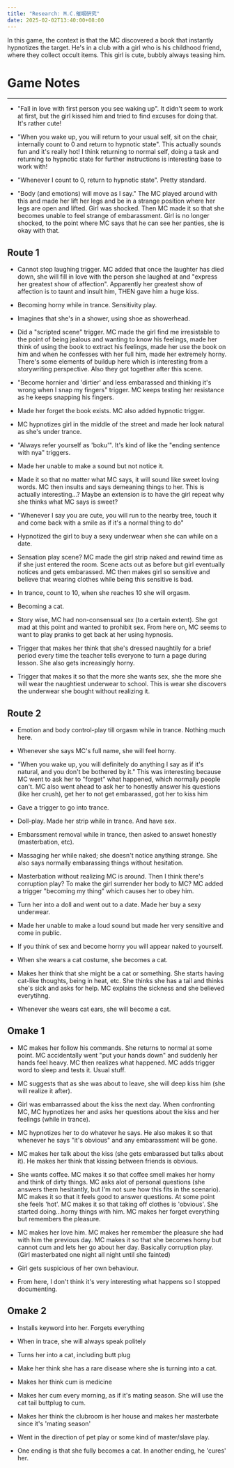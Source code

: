 ```yaml
---
title: "Research: M.C.催眠研究"
date: 2025-02-02T13:40:00+08:00
---
```


In this game, the context is that the MC discovered a book that instantly hypnotizes the target. He's in a club with a girl who is his childhood friend, where they collect occult items. This girl is cute, bubbly always teasing him.

<!--more-->


# Game Notes
---

* "Fall in love with first person you see waking up". It didn't seem to work at first, but the girl kissed him and tried to find excuses for doing that. It's rather cute! 

* "When you wake up, you will return to your usual self, sit on the chair, internally count to 0 and return to hypnotic state". This actually sounds fun and it's really hot! I think returning to normal self, doing a task and returning to hypnotic state for further instructions is interesting base to work with!

* "Whenever I count to 0, return to hypnotic state". Pretty standard.


* "Body (and emotions) will move as I say." The MC played around with this and made her lift her legs and be in a strange position where her legs are open and lifted. Girl was shocked. Then MC made it so that she becomes unable to feel strange of embarassment. Girl is no longer shocked, to the point where MC says that he can see her panties, she is okay with that.


##  Route 1


* Cannot stop laughing trigger. MC added that once the laughter has died down, she will fill in love with the person she laughed at and "express her greatest show of affection". Apparently her greatest show of affection is to taunt and insult him, THEN gave him a huge kiss. 

* Becoming horny while in trance. Sensitivity play.

* Imagines that she's in a shower, using shoe as showerhead.

* Did a "scripted scene" trigger. MC made the girl find me irresistable to the point of being jealous and wanting to know his feelings, made her think of using the book to extract his feelings, made her use the book on him and when he confesses with her full him, made her extremely horny. There's some elements of buildup here which is interesting from a storywriting perspective. Also they got together after this scene.

* "Become hornier and 'dirtier' and less embarassed and thinking it's wrong when I snap my fingers" trigger. MC keeps testing her resistance as he keeps snapping his fingers.

* Made her forget the book exists. MC also added hypnotic trigger.

* MC hypnotizes girl in the middle of the street and made her look natural as she's under trance. 

* "Always refer yourself as 'boku'". It's kind of like the "ending sentence with nya" triggers. 

* Made her unable to make a sound but not notice it.

* Made it so that no matter what MC says, it will sound like sweet loving words. MC then insults and says demeaning things to her. This is actually interesting...? Maybe an extension is to have the girl repeat why she thinks what MC says is sweet?

* "Whenever I say you are cute, you will run to the nearby tree, touch it and come back with a smile as if it's a normal thing to do"

* Hypnotized the girl to buy a sexy underwear when she can while on a date.

* Sensation play scene? MC made the girl strip naked and rewind time as if she just entered the room. Scene acts out as before but girl eventually notices and gets embarassed. MC then makes girl so sensitive and believe that wearing clothes while being this sensitive is bad.

* In trance, count to 10, when she reaches 10 she will orgasm.

* Becoming a cat.

* Story wise, MC had non-consensual sex (to a certain extent). She got mad at this point and wanted to prohibit sex. From here on, MC seems to want to play pranks to get back at her using hypnosis.

* Trigger that makes her think that she's dressed naughtily for a brief period every time the teacher tells everyone to turn a page during lesson. She also gets increasingly horny.

* Trigger that makes it so that the more she wants sex, she the more she will wear the naughtiest underwear to school. This is wear she discovers the underwear she bought without realizing it.


## Route 2

* Emotion and body control-play till orgasm while in trance. Nothing much here.

* Whenever she says MC's full name, she will feel horny.

* "When you wake up, you will definitely do anything I say as if it's natural, and you don't be bothered by it." This was interesting because MC went to ask her to "forget" what happened, which normally people can't. MC also went ahead to ask her to honestly answer his questions (like her crush), get her to not get embarassed, got her to kiss him

* Gave a trigger to go into trance.

* Doll-play. Made her strip while in trance. And have sex.

* Embarssment removal while in trance, then asked to answet honestly (masterbation, etc).

* Massaging her while naked; she doesn't notice anything strange. She also says normally embarassing things without hesitation.

* Masterbation without realizing MC is around. Then I think there's corruption play? To make the girl surrender her body to MC? MC added a trigger "becoming my thing" which causes her to obey him.

* Turn her into a doll and went out to a date. Made her buy a sexy underwear. 

* Made her unable to make a loud sound but made her very sensitive and come in public.

* If you think of sex and become horny you will appear naked to yourself.

* When she wears a cat costume, she becomes a cat.

* Makes her think that she might be a cat or something. She starts having cat-like thoughts, being in heat, etc. She thinks she has a tail and thinks she's sick and asks for help. MC explains the sickness and she believed everytihng.

* Whenever she wears cat ears, she will become a cat.

## Omake 1

* MC makes her follow his commands. She returns to normal at some point. MC accidentally went "put your hands down" and suddenly her hands feel heavy. MC then realizes what happened. MC adds trigger word to sleep and tests it. Usual stuff.

* MC suggests that as she was about to leave, she will deep kiss him (she will realize it after).

* Girl was embarrassed about the kiss the next day. When confronting MC, MC hypnotizes her and asks her questions about the kiss and her feelings (while in trance). 

* MC hypnotizes her to do whatever he says. He also makes it so that whenever he says "it's obvious" and any embarassment will be gone.

* MC makes her talk about the kiss (she gets embarassed but talks about it). He makes her think that kissing between friends is obvious.

* She wants coffee. MC makes it so that coffee smell makes her horny and think of dirty things. MC asks alot of personal questions (she answers them hesitantly, but I'm not sure how this fits in the scenario). MC makes it so that it feels good to answer questions. At some point she feels 'hot'. MC makes it so that taking off clothes is 'obvious'. She started doing...horny things with him. MC makes her forget everything but remembers the pleasure.

* MC makes her love him. MC makes her remember the pleasure she had with him the previous day. MC makes it so that she becomes horny but cannot cum and lets her go about her day. Basically corruption play. (Girl masterbated one night all night until she fainted)

* Girl gets suspicious of her own behaviour. 

* From here, I don't think it's very interesting what happens so I stopped documenting. 

## Omake 2


* Installs keyword into her. Forgets everything

* When in trace, she will always speak politely

* Turns her into a cat, including butt plug

* Make her think she has a rare disease where she is turning into a cat.

* Makes her think cum is medicine

* Makes her cum every morning, as if it's mating season. She will use the cat tail buttplug to cum. 

* Makes her think the clubroom is her house and makes her masterbate since it's 'mating season'

* Went in the direction of pet play or some kind of master/slave play. 

* One ending is that she fully becomes a cat. In another ending, he 'cures' her.





